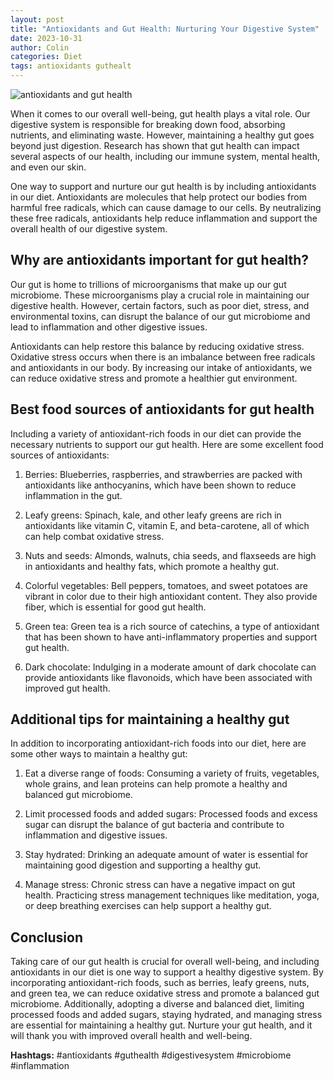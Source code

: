 ```yaml
---
layout: post
title: "Antioxidants and Gut Health: Nurturing Your Digestive System"
date: 2023-10-31
author: Colin
categories: Diet
tags: antioxidants guthealt
---
```


![antioxidants and gut health](https://source.unsplash.com/1600x900/?antioxidants,gut)

When it comes to our overall well-being, gut health plays a vital role. Our digestive system is responsible for breaking down food, absorbing nutrients, and eliminating waste. However, maintaining a healthy gut goes beyond just digestion. Research has shown that gut health can impact several aspects of our health, including our immune system, mental health, and even our skin.

One way to support and nurture our gut health is by including antioxidants in our diet. Antioxidants are molecules that help protect our bodies from harmful free radicals, which can cause damage to our cells. By neutralizing these free radicals, antioxidants help reduce inflammation and support the overall health of our digestive system.

## Why are antioxidants important for gut health?

Our gut is home to trillions of microorganisms that make up our gut microbiome. These microorganisms play a crucial role in maintaining our digestive health. However, certain factors, such as poor diet, stress, and environmental toxins, can disrupt the balance of our gut microbiome and lead to inflammation and other digestive issues.

Antioxidants can help restore this balance by reducing oxidative stress. Oxidative stress occurs when there is an imbalance between free radicals and antioxidants in our body. By increasing our intake of antioxidants, we can reduce oxidative stress and promote a healthier gut environment.

## Best food sources of antioxidants for gut health

Including a variety of antioxidant-rich foods in our diet can provide the necessary nutrients to support our gut health. Here are some excellent food sources of antioxidants:

1. Berries: Blueberries, raspberries, and strawberries are packed with antioxidants like anthocyanins, which have been shown to reduce inflammation in the gut.

2. Leafy greens: Spinach, kale, and other leafy greens are rich in antioxidants like vitamin C, vitamin E, and beta-carotene, all of which can help combat oxidative stress.

3. Nuts and seeds: Almonds, walnuts, chia seeds, and flaxseeds are high in antioxidants and healthy fats, which promote a healthy gut.

4. Colorful vegetables: Bell peppers, tomatoes, and sweet potatoes are vibrant in color due to their high antioxidant content. They also provide fiber, which is essential for good gut health.

5. Green tea: Green tea is a rich source of catechins, a type of antioxidant that has been shown to have anti-inflammatory properties and support gut health.

6. Dark chocolate: Indulging in a moderate amount of dark chocolate can provide antioxidants like flavonoids, which have been associated with improved gut health.

## Additional tips for maintaining a healthy gut

In addition to incorporating antioxidant-rich foods into our diet, here are some other ways to maintain a healthy gut:

1. Eat a diverse range of foods: Consuming a variety of fruits, vegetables, whole grains, and lean proteins can help promote a healthy and balanced gut microbiome.

2. Limit processed foods and added sugars: Processed foods and excess sugar can disrupt the balance of gut bacteria and contribute to inflammation and digestive issues.

3. Stay hydrated: Drinking an adequate amount of water is essential for maintaining good digestion and supporting a healthy gut.

4. Manage stress: Chronic stress can have a negative impact on gut health. Practicing stress management techniques like meditation, yoga, or deep breathing exercises can help support a healthy gut.

## Conclusion

Taking care of our gut health is crucial for overall well-being, and including antioxidants in our diet is one way to support a healthy digestive system. By incorporating antioxidant-rich foods, such as berries, leafy greens, nuts, and green tea, we can reduce oxidative stress and promote a balanced gut microbiome. Additionally, adopting a diverse and balanced diet, limiting processed foods and added sugars, staying hydrated, and managing stress are essential for maintaining a healthy gut. Nurture your gut health, and it will thank you with improved overall health and well-being.

**Hashtags:** #antioxidants #guthealth #digestivesystem #microbiome #inflammation